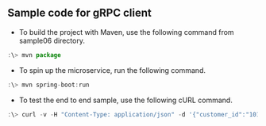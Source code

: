 ## Sample code for gRPC client

* To build the project with Maven, use the following command from sample06 directory.

```javascript
:\> mvn package
```

* To spin up the microservice, run the following command.

```javascript
:\> mvn spring-boot:run
```

* To test the end to end sample, use the following cURL command.

```javascript
:\> curl -v -H "Content-Type: application/json" -d '{"customer_id":"101021", "payment_method":{"card_type":"VISA","expiration":"01/22","name":"John Doe","billing_address":"201, 1st Street, San Jose, CA"},"items":[{"code":" 101","qty":1},{"code":"103","qty":5}],"shipping_address":"201, 1st Street, San Jose, CA"}' http://localhost:8080/order
```

